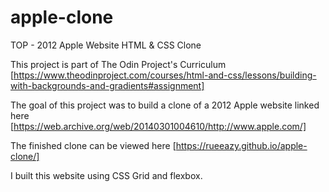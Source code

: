 # apple-clone
TOP - 2012 Apple Website HTML &amp; CSS Clone

This project is part of The Odin Project's Curriculum [https://www.theodinproject.com/courses/html-and-css/lessons/building-with-backgrounds-and-gradients#assignment]


The goal of this project was to build a clone of a 2012 Apple website linked here [https://web.archive.org/web/20140301004610/http://www.apple.com/]

The finished clone can be viewed here [https://rueeazy.github.io/apple-clone/]

I built this website using CSS Grid and flexbox.